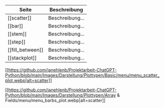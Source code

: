| Seite | Beschreibung |
| ----------- | ----------- |
| [[scatter]] | Beschreibung... |
| [[bar]] | Beschreibung... |
| [[stem]] | Beschreibung... |
| [[step]] | Beschreibung... |
| [[fill_between]] | Beschreibung... |
| [[stackplot]] | Beschreibung... |

[[https://github.com/janehlenb/Projektarbeit-ChatGPT-Python/blob/main/Images/Darstellung/Plottypen/Basic/menu/menu_scatter_plot.webp|alt=scatter]]

[[https://github.com/janehlenb/Projektarbeit-ChatGPT-Python/blob/main/Images/Darstellung/Plottypen/Array & Fields/menu/menu_barbs_plot.webp|alt=scatter]]

